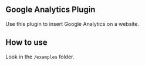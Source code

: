 Google Analytics Plugin
--------------------

Use this plugin to insert Google Analytics on a website.

How to use
----------

Look in the `/examples` folder. 